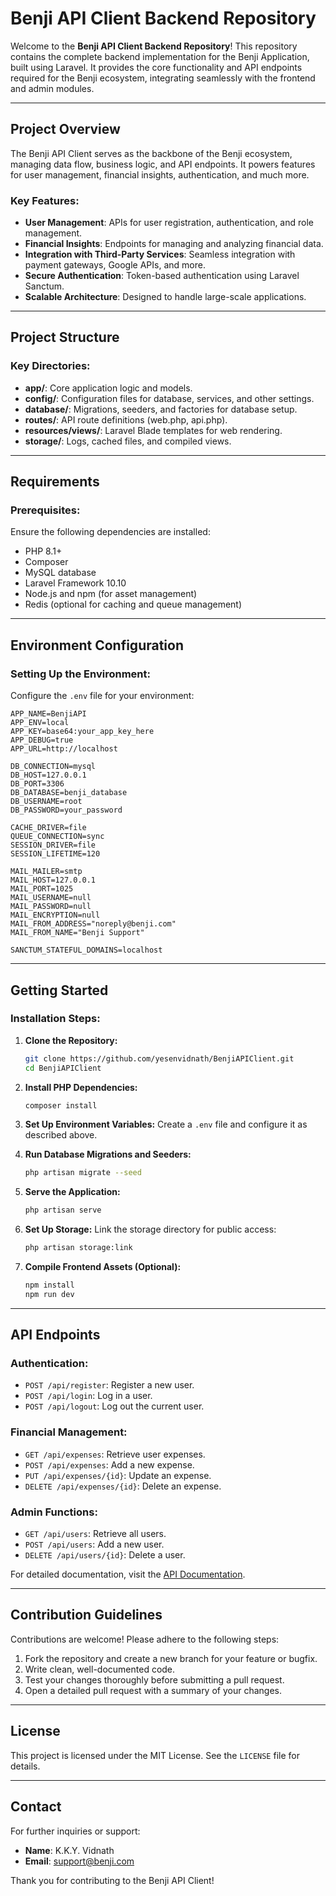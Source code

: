 
# Benji API Client Backend Repository

Welcome to the **Benji API Client Backend Repository**! This repository contains the complete backend implementation for the Benji Application, built using Laravel. It provides the core functionality and API endpoints required for the Benji ecosystem, integrating seamlessly with the frontend and admin modules.

---

## Project Overview

The Benji API Client serves as the backbone of the Benji ecosystem, managing data flow, business logic, and API endpoints. It powers features for user management, financial insights, authentication, and much more.

### Key Features:
- **User Management**: APIs for user registration, authentication, and role management.
- **Financial Insights**: Endpoints for managing and analyzing financial data.
- **Integration with Third-Party Services**: Seamless integration with payment gateways, Google APIs, and more.
- **Secure Authentication**: Token-based authentication using Laravel Sanctum.
- **Scalable Architecture**: Designed to handle large-scale applications.

---

## Project Structure

### Key Directories:

- **app/**: Core application logic and models.
- **config/**: Configuration files for database, services, and other settings.
- **database/**: Migrations, seeders, and factories for database setup.
- **routes/**: API route definitions (web.php, api.php).
- **resources/views/**: Laravel Blade templates for web rendering.
- **storage/**: Logs, cached files, and compiled views.

---

## Requirements

### Prerequisites:
Ensure the following dependencies are installed:

- PHP 8.1+
- Composer
- MySQL database
- Laravel Framework 10.10
- Node.js and npm (for asset management)
- Redis (optional for caching and queue management)

---

## Environment Configuration

### Setting Up the Environment:
Configure the `.env` file for your environment:

```env
APP_NAME=BenjiAPI
APP_ENV=local
APP_KEY=base64:your_app_key_here
APP_DEBUG=true
APP_URL=http://localhost

DB_CONNECTION=mysql
DB_HOST=127.0.0.1
DB_PORT=3306
DB_DATABASE=benji_database
DB_USERNAME=root
DB_PASSWORD=your_password

CACHE_DRIVER=file
QUEUE_CONNECTION=sync
SESSION_DRIVER=file
SESSION_LIFETIME=120

MAIL_MAILER=smtp
MAIL_HOST=127.0.0.1
MAIL_PORT=1025
MAIL_USERNAME=null
MAIL_PASSWORD=null
MAIL_ENCRYPTION=null
MAIL_FROM_ADDRESS="noreply@benji.com"
MAIL_FROM_NAME="Benji Support"

SANCTUM_STATEFUL_DOMAINS=localhost
```

---

## Getting Started

### Installation Steps:

1. **Clone the Repository:**
   ```bash
   git clone https://github.com/yesenvidnath/BenjiAPIClient.git
   cd BenjiAPIClient
   ```

2. **Install PHP Dependencies:**
   ```bash
   composer install
   ```

3. **Set Up Environment Variables:**
   Create a `.env` file and configure it as described above.

4. **Run Database Migrations and Seeders:**
   ```bash
   php artisan migrate --seed
   ```

5. **Serve the Application:**
   ```bash
   php artisan serve
   ```

6. **Set Up Storage:**
   Link the storage directory for public access:
   ```bash
   php artisan storage:link
   ```

7. **Compile Frontend Assets (Optional):**
   ```bash
   npm install
   npm run dev
   ```

---

## API Endpoints

### Authentication:
- `POST /api/register`: Register a new user.
- `POST /api/login`: Log in a user.
- `POST /api/logout`: Log out the current user.

### Financial Management:
- `GET /api/expenses`: Retrieve user expenses.
- `POST /api/expenses`: Add a new expense.
- `PUT /api/expenses/{id}`: Update an expense.
- `DELETE /api/expenses/{id}`: Delete an expense.

### Admin Functions:
- `GET /api/users`: Retrieve all users.
- `POST /api/users`: Add a new user.
- `DELETE /api/users/{id}`: Delete a user.

For detailed documentation, visit the [API Documentation](http://localhost/docs).

---

## Contribution Guidelines

Contributions are welcome! Please adhere to the following steps:

1. Fork the repository and create a new branch for your feature or bugfix.
2. Write clean, well-documented code.
3. Test your changes thoroughly before submitting a pull request.
4. Open a detailed pull request with a summary of your changes.

---

## License

This project is licensed under the MIT License. See the `LICENSE` file for details.

---

## Contact

For further inquiries or support:
- **Name**: K.K.Y. Vidnath
- **Email**: support@benji.com

Thank you for contributing to the Benji API Client!
